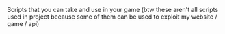 Scripts that you can take and use in your game (btw these aren't all scripts used in project because some of them can be used to exploit my website / game / api)
